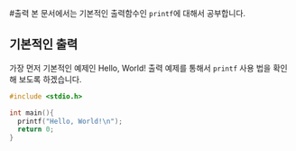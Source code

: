 #출력
본 문서에서는 기본적인 출력함수인 `printf`에 대해서 공부합니다.

## 기본적인 출력
가장 먼저 기본적인 예제인 Hello, World! 출력 예제를 통해서 `printf` 사용 법을 확인해 보도록 하겠습니다.

```c
#include <stdio.h>

int main(){
  printf("Hello, World!\n");
  return 0;
}
```
